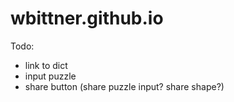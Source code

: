 # wbittner.github.io

Todo:
- link to dict
- input puzzle
- share button (share puzzle input? share shape?)
